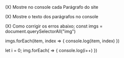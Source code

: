 (X) Mostre no console cada Parágrafo do site

(X) Mostre o texto dos parágrafos no console

(X) Como corrigir os erros abaixo;
const imgs = document.querySelectorAll("img")

imgs.forEach(item, index => {
console.log(item, index)
})

let i = 0;
img.forEach( => {
console.log(i++)
})
